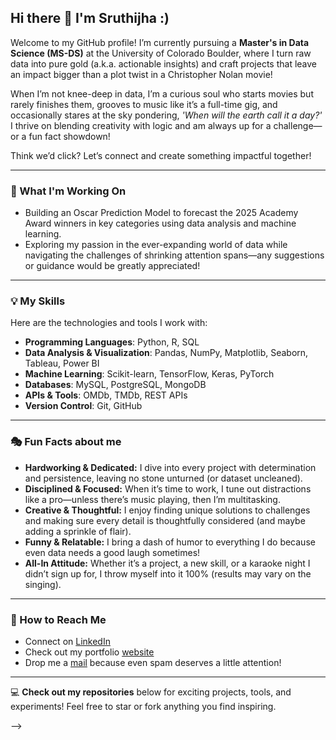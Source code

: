 ## Hi there 👋 I'm Sruthijha :)

Welcome to my GitHub profile! I’m currently pursuing a **Master's in Data Science (MS-DS)** at the University of Colorado Boulder, where I turn raw data into pure gold (a.k.a. actionable insights) and craft projects that leave an impact bigger than a plot twist in a Christopher Nolan movie!

When I’m not knee-deep in data, I’m a curious soul who starts movies but rarely finishes them, grooves to music like it’s a full-time gig, and occasionally stares at the sky pondering, *'When will the earth call it a day?'* I thrive on blending creativity with logic and am always up for a challenge—or a fun fact showdown!

Think we’d click? Let’s connect and create something impactful together!

---

### 🌱 What I'm Working On
- Building an Oscar Prediction Model to forecast the 2025 Academy Award winners in key categories using data analysis and machine learning.
- Exploring my passion in the ever-expanding world of data while navigating the challenges of shrinking attention spans—any suggestions or guidance would be greatly appreciated!

---

### 💡 My Skills
Here are the technologies and tools I work with:
- **Programming Languages**: Python, R, SQL
- **Data Analysis & Visualization**: Pandas, NumPy, Matplotlib, Seaborn, Tableau, Power BI
- **Machine Learning**: Scikit-learn, TensorFlow, Keras, PyTorch
- **Databases**: MySQL, PostgreSQL, MongoDB
- **APIs & Tools**: OMDb, TMDb, REST APIs
- **Version Control**: Git, GitHub
  
------

### 🎭 Fun Facts about me
- **Hardworking & Dedicated:** I dive into every project with determination and persistence, leaving no stone unturned (or dataset uncleaned). 
- **Disciplined & Focused:** When it’s time to work, I tune out distractions like a pro—unless there’s music playing, then I’m multitasking.
- **Creative & Thoughtful:** I enjoy finding unique solutions to challenges and making sure every detail is thoughtfully considered (and maybe adding a sprinkle of flair). 
- **Funny & Relatable:** I bring a dash of humor to everything I do because even data needs a good laugh sometimes!
- **All-In Attitude:** Whether it’s a project, a new skill, or a karaoke night I didn’t sign up for, I throw myself into it 100% (results may vary on the singing).

------

### 📧 How to Reach Me
- Connect on [LinkedIn](https://www.linkedin.com/in/sruthijha/) 
- Check out my portfolio [website](https://github.com)
- Drop me a [mail](sruthipagolu@gmail.com) because even spam deserves a little attention!

---

💻 **Check out my repositories** below for exciting projects, tools, and experiments! Feel free to star or fork anything you find inspiring.

-->
